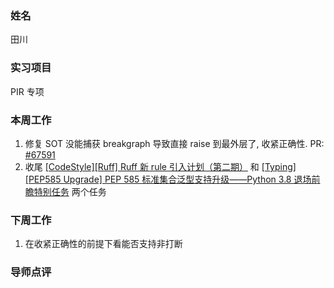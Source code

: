 ### 姓名

田川

### 实习项目

PIR 专项

### 本周工作

1. 修复 SOT 没能捕获 breakgraph 导致直接 raise 到最外层了, 收紧正确性. PR: [#67591](https://github.com/PaddlePaddle/Paddle/pull/67591)
2. 收尾 [[CodeStyle][Ruff] Ruff 新 rule 引入计划（第二期）](https://github.com/PaddlePaddle/Paddle/issues/67116) 和 [[Typing][PEP585 Upgrade] PEP 585 标准集合泛型支持升级——Python 3.8 退场前瞻特别任务](https://github.com/PaddlePaddle/Paddle/issues/66936) 两个任务


### 下周工作

1. 在收紧正确性的前提下看能否支持非打断

### 导师点评